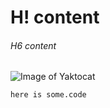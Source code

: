 # H! content
###### H6 content
![Image of Yaktocat](https://octodex.github.com/images/yaktocat.png)

```
here is some.code
```
